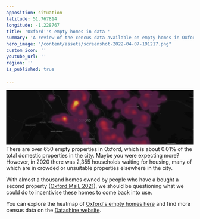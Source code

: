 ```yaml
---
apposition: situation
latitude: 51.767814
longitude: -1.228767
title: 'Oxford''s empty homes in data '
summary: 'A review of the cencus data available on empty homes in Oxford '
hero_image: "/content/assets/screenshot-2022-04-07-191217.png"
custom_icon: ''
youtube_url: ''
region: ''
is_published: true

---
```

![](/content/assets/screenshot-2022-05-27-at-11-43-39.png)There are over 650 empty properties in Oxford, which is about 0.01% of the total domestic properties in the city. Maybe you were expecting more? However, in 2020 there was 2,355 households waiting for housing, many of which are in crowded or unsuitable properties elsewhere in the city.

With almost a thousand homes owned by people who have a bought a second property ([Oxford Mail, 2021](https://www.oxfordmail.co.uk/news/19542521.revealed-937-second-homes-oxford/)), we should be questioning what we could do to incentivise these homes to come back into use.

You can explore the heatmap of [Oxford's empty homes here](https://gcp-europe-west1.app.carto.com/map/7e2df860-c84d-4797-a838-a61afad8d144) and find more census data on the [Datashine website](https://datashine.org.uk/#table=QS408EW&col=QS408EW0002&ramp=RdYlGn&layers=BTTT&zoom=12&lon=-1.2370&lat=51.7507).